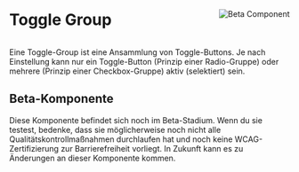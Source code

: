 <div style="display: inline-flex; align-items: center; justify-content: space-between; width: 100%;">
    <h1>Toggle Group</h1>
    <img src="assets/beta.png" alt="Beta Component" />
</div>

Eine Toggle-Group ist eine Ansammlung von Toggle-Buttons. 
Je nach Einstellung kann nur ein Toggle-Button (Prinzip einer Radio-Gruppe) oder mehrere (Prinzip einer Checkbox-Gruppe) aktiv (selektiert) sein.

## Beta-Komponente

Diese Komponente befindet sich noch im Beta-Stadium. Wenn du sie testest, bedenke, dass sie möglicherweise noch nicht alle Qualitätskontrollmaßnahmen durchlaufen hat und noch keine WCAG-Zertifizierung zur Barrierefreiheit vorliegt. In Zukunft kann es zu Änderungen an dieser Komponente kommen.
